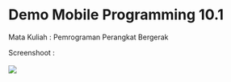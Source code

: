 # Demo Mobile Programming 10.1  
Mata Kuliah : Pemrograman Perangkat Bergerak  
   
Screenshoot :<br>   
<img src="/image/ss1-10.1.png">  